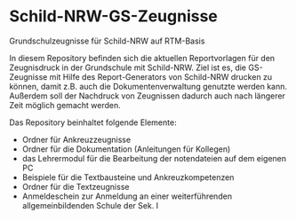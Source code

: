 # Schild-NRW-GS-Zeugnisse
Grundschulzeugnisse für Schild-NRW auf RTM-Basis

In diesem Repository befinden sich die aktuellen Reportvorlagen für den Zeugnisdruck in der Grundschule mit Schild-NRW.
Ziel ist es, die GS-Zeugnisse mit Hilfe des Report-Generators von Schild-NRW drucken zu können, damit z.B. auch die Dokumentenverwaltung genutzte werden kann. 
Außerdem soll der Nachdruck von Zeugnissen dadurch auch nach längerer Zeit möglich gemacht werden.

Das Repository beinhaltet folgende Elemente:
* Ordner für Ankreuzzeugnisse
* Ordner für die Dokumentation (Anleitungen für Kollegen)
* das Lehrermodul für die Bearbeitung der notendateien auf dem eigenen PC
* Beispiele für die Textbausteine und Ankreuzkompetenzen
* Ordner für die Textzeugnisse
* Anmeldeschein zur Anmeldung an einer weiterführenden allgemeinbildenden
Schule der Sek. I

